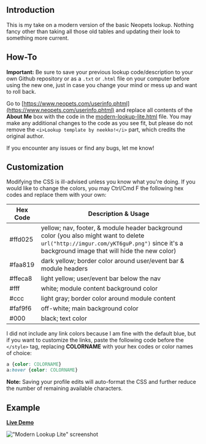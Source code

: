 ## Introduction
This is my take on a modern version of the basic Neopets lookup. Nothing fancy other than taking all those old tables and updating their look to something more current.

## How-To

**Important:** Be sure to save your previous lookup code/description to your own Github repository or as a `.txt` or `.html` file on your computer before using the new one, just in case you change your mind or mess up and want to roll back.

Go to [https://www.neopets.com/userinfo.phtml](https://www.neopets.com/userinfo.phtml) and replace all contents of the **About Me** box with the code in the [modern-lookup-lite.html](https://github.com/neekko/neopets/blob/main/modern-lookup-lite/modern-lookup-lite.html) file. You may make any additional changes to the code as you see fit, but please do not remove the `<i>Lookup template by neekko!</i>` part, which credits the original author.

If you encounter any issues or find any bugs, let me know!

## Customization
Modifying the CSS is ill-advised unless you know what you're doing. If you would like to change the colors, you may Ctrl/Cmd F the following hex codes and replace them with your own:

| Hex Code | Description & Usage |
| ------------- | ------------- |
| #ffd025  | yellow; nav, footer, & module header background color (you also might want to delete `url("http://imgur.com/yKT6guP.png")` since it's a background image that will hide the new color) |
| #faa819  | dark yellow; border color around user/event bar & module headers |
| #ffeca8  | light yellow; user/event bar below the nav |
| #fff  | white; module content background color |
| #ccc  | light gray; border color around module content |
| #faf9f6  | off-white; main background color |
| #000  | black; text color |

I did not include any link colors because I am fine with the default blue, but if you want to customize the links, paste the following code before the `</style>` tag, replacing **COLORNAME** with your hex codes or color names of choice:

```css
a {color: COLORNAME}
a:hover {color: COLORNAME}
```

**Note:** Saving your profile edits will auto-format the CSS and further reduce the number of remaining available characters.

## Example

[**Live Demo**](https://www.neopets.com/userlookup.phtml?user=neekko)

!["Modern Lookup Lite" screenshot](https://imgur.com/eSEZoDz.png)